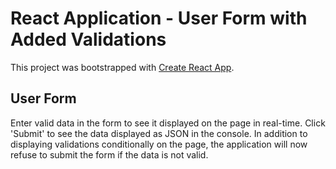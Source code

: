 # React Application - User Form with Added Validations

This project was bootstrapped with [Create React App](https://github.com/facebook/create-react-app).

## User Form

Enter valid data in the form to see it displayed on the page in real-time.
Click 'Submit' to see the data displayed as JSON in the console.
In addition to displaying validations conditionally on the page,
the application will now refuse to submit the form if the data is not valid.